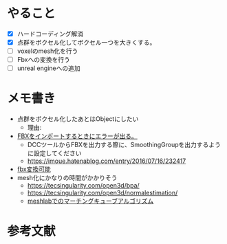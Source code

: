


# やること
- [x] ハードコーディング解消
- [x] 点群をボクセル化してボクセル一つを大きくする。
- [ ] voxelのmesh化を行う
- [ ] Fbxへの変換を行う
- [ ] unreal engineへの追加

# メモ書き
- 点群をボクセル化したあとはObjectにしたい
  - 理由:
- [FBXをインポートするときにエラーが出る。](https://forums.unrealengine.com/t/topic/452182)
  - DCCツールからFBXを出力する際に、SmoothingGroupを出力するように設定してください
  - https://imoue.hatenablog.com/entry/2016/07/16/232417
- [fbx変換可能](https://docs.aspose.com/3d/net/supported-file-formats/#:~:text=%E3%80%9032%E2%80%A0FBX%E2%80%A0docs.fileformat.com%E3%80%91%20Autodesk%20FBX%20format.%20,5%2C%20both%20ASCII%2FBinary)
- mesh化にかなりの時間がかかりそう
  - https://tecsingularity.com/open3d/bpa/
  - https://tecsingularity.com/open3d/normalestimation/
  - [meshlabでのマーチングキューブアルゴリズム](https://www.rccm.co.jp/icem/pukiwiki/index.php?%E7%82%B9%E7%BE%A4%E3%81%8B%E3%82%89%E3%83%9E%E3%83%BC%E3%83%81%E3%83%B3%E3%82%B0%E3%82%AD%E3%83%A5%E3%83%BC%E3%83%96%E3%82%B9%28APSS%29%E3%81%A7%E9%9D%A2%E3%82%92%E4%BD%9C%E6%88%90%28MeshLab%29)
# 参考文献
